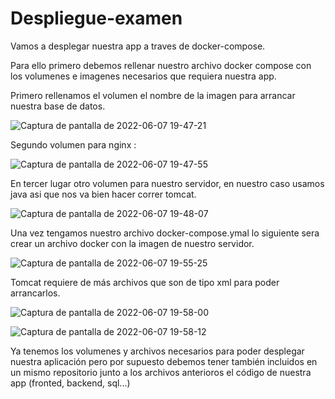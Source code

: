 # Despliegue-examen

Vamos a desplegar nuestra app a traves de docker-compose.
 
Para ello primero debemos rellenar nuestro archivo docker compose con los volumenes e imagenes necesarios que requiera nuestra app.

Primero rellenamos el volumen el nombre de la imagen para arrancar nuestra base de datos.


![Captura de pantalla de 2022-06-07 19-47-21](https://user-images.githubusercontent.com/100800688/172449403-0328fc4c-e602-4d85-aa53-bd09a06ffc29.png)


Segundo volumen para nginx :


![Captura de pantalla de 2022-06-07 19-47-55](https://user-images.githubusercontent.com/100800688/172449540-87aabd37-11f2-4abb-874b-781b8c2e778c.png)


En tercer lugar otro volumen para nuestro servidor, en nuestro caso usamos java asi que nos va bien hacer correr tomcat.


![Captura de pantalla de 2022-06-07 19-48-07](https://user-images.githubusercontent.com/100800688/172449926-3445f20f-390f-4f6d-a62d-4dd8cff7bbdd.png)


Una vez tengamos nuestro archivo docker-compose.ymal lo siguiente sera crear un archivo docker con la imagen de nuestro servidor.


![Captura de pantalla de 2022-06-07 19-55-25](https://user-images.githubusercontent.com/100800688/172450501-fb1bb4d2-708b-456b-9c7f-bf6c4b743515.png)


Tomcat requiere de más archivos que son de tipo xml para poder arrancarlos.


![Captura de pantalla de 2022-06-07 19-58-00](https://user-images.githubusercontent.com/100800688/172450884-bbd8ed43-acba-43d5-9318-96cc57b9fb05.png)

![Captura de pantalla de 2022-06-07 19-58-12](https://user-images.githubusercontent.com/100800688/172450893-b548caec-81c5-4349-a453-a5880c184b2f.png)


Ya tenemos los volumenes y archivos necesarios para poder desplegar nuestra aplicación pero por supuesto debemos tener también incluidos en un mismo repositorio junto a los archivos anterioros el código de nuestra app (fronted, backend, sql...)

 
